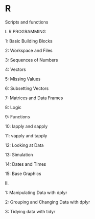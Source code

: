 # R
Scripts and functions

I. R PROGRAMMING

1: Basic Building Blocks

2: Workspace and Files

3: Sequences of Numbers

4: Vectors

5: Missing Values

6: Subsetting Vectors

7: Matrices and Data Frames

8: Logic

9: Functions

10: lapply and sapply

11: vapply and tapply

12: Looking at Data

13: Simulation

14: Dates and Times

15: Base Graphics

II. 

1: Manipulating Data with dplyr

2: Grouping and Changing Data with dplyr

3: Tidying data with tidyr
